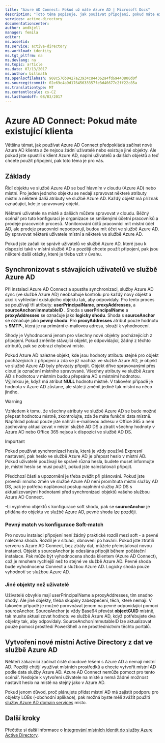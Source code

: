 ```yaml
---
title: "Azure AD Connect: Pokud už máte Azure AD | Microsoft Docs"
description: "Toto téma popisuje, jak používat připojení, pokud máte existujícího klienta Azure AD."
services: active-directory
documentationcenter: 
author: andkjell
manager: femila
editor: 
ms.assetid: 
ms.service: active-directory
ms.workload: identity
ms.tgt_pltfrm: na
ms.devlang: na
ms.topic: article
ms.date: 07/13/2017
ms.author: billmath
ms.openlocfilehash: 908c576b0427a23934c844362a4fd69443800d0f
ms.sourcegitcommit: 02e69c4a9d17645633357fe3d46677c2ff22c85a
ms.translationtype: MT
ms.contentlocale: cs-CZ
ms.lasthandoff: 08/03/2017
---
```

# <a name="azure-ad-connect-when-you-have-an-existent-tenant"></a>Azure AD Connect: Pokud máte existující klienta
Většinu témat, jak používat Azure AD Connect předpokládá začínat nové Azure AD klienta a že nejsou žádní uživatelé nebo existuje jiné objekty. Ale pokud jste spustili s klient Azure AD, naplní uživatelů a dalších objektů a teď chcete použít připojení, pak toto téma je pro vás.

## <a name="the-basics"></a>Základy
Řídí objektu ve službě Azure AD se buď hlavním v cloudu (Azure AD) nebo místní. Pro jeden jednoho objektu se nedají spravovat některé atributy místní a některé další atributy ve službě Azure AD. Každý objekt má příznak označující, kde je spravovaný objekt.

Některé uživatele na místě a dalších můžete spravovat v cloudu. Běžný scénář pro tuto konfiguraci je organizace se smíšenými účetní pracovníků a prodeje pracovních procesů. Monitorování účtů pracovníci mít místní účet AD, ale prodeje pracovníci nepodporují, budou mít účet ve službě Azure AD. By spravovat některé uživatele místní a některé ve službě Azure AD.

Pokud jste začali ke správě uživatelů ve službě Azure AD, které jsou k dispozici také v místní službě AD a později chcete použít připojení, pak jsou některé další otázky, které je třeba vzít v úvahu.

## <a name="sync-with-existing-users-in-azure-ad"></a>Synchronizovat s stávajících uživatelů ve službě Azure AD
Při instalaci Azure AD Connect a spustíte synchronizaci, služby Azure AD sync (ve službě Azure AD) neobsahuje kontrolu pro každý nový objekt a akci k vyhledání existujícího objektu tak, aby odpovídaly. Pro tento proces se používají tři atributy: **userPrincipalName**, **proxyAddresses**, a **sourceAnchor**/**immutableID** . Shoda s **userPrincipalName** a **proxyAddresses** se označuje jako **logicky shodu**. Shoda s **sourceAnchor** se označuje jako **pevný shodu**. Pro **proxyAddresses** atribut pouze hodnotu s **SMTP:**, která je na primární e-mailovou adresu, slouží k vyhodnocení.

Shody je Vyhodnocená jenom pro všechny nové objekty pocházejících z připojení. Pokud změníte stávající objekt, je odpovídající, žádný z těchto atributů, pak se zobrazí chybová místo.

Pokud Azure AD nalezne objekt, kde jsou hodnoty atributu stejné pro objekt pocházejících z připojení a zda se již nachází ve službě Azure AD, je objekt ve službě Azure AD byly převzaty připojit. Objekt dříve spravovanými přes cloud je označení místního spravované. Všechny atributy ve službě Azure AD s hodnotou v místním budou přepsána AD s místními hodnotou. Výjimkou je, když má atribut **NULL** hodnotu místně. V takovém případě je hodnota v Azure AD zůstane, ale stále ji změnit jedině tak místní na něco jiného.

> [!WARNING]
> Vzhledem k tomu, že všechny atributy ve službě Azure AD se bude možné přepsat hodnotou místně, zkontrolujte, zda že máte funkční data místně. Například pokud pouze jste nahráli e-mailovou adresu v Office 365 a není zachovány aktualizovat v místní službě AD DS a ztratit všechny hodnoty v Azure AD nebo Office 365 nejsou k dispozici ve službě AD DS.

> [!IMPORTANT]
> Pokud používat synchronizaci hesla, která je vždy používá Expresní nastavení, pak heslo ve službě Azure AD je přepsat heslo v místní AD. Pokud uživatelé používají ke správě různá hesla, budete muset informujte je, místní heslo se musí použít, pokud jste nainstalovali připojit.

Předchozí části a upozornění je třeba zvážit při plánování. Pokud jste provedli mnoho změn ve službě Azure AD není promítnuta místní služby AD DS, pak je potřeba naplánovat postup naplnění služby AD DS s aktualizovanými hodnotami před synchronizaci objektů vašeho službou Azure AD Connect.

-Li vyplněno objektů s konfigurace soft shodu, pak se **sourceAnchor** je přidána do objektu ve službě Azure AD, pevné shoda lze později.

### <a name="hard-match-vs-soft-match"></a>Pevný match vs konfigurace Soft-match
Pro novou instalaci připojení není žádný praktické rozdíl mezi soft - a pevné nalezena shoda. Rozdíl je v situaci, obnovení po havárii. Pokud jste ztratili serveru s Azure AD Connect, bez ztráty dat, můžete přeinstalovat novou instanci. Objekt s sourceAnchor je odeslána připojit během počáteční instalace. Pak může být vyhodnocena shoda klientem (Azure AD Connect), což je mnohem rychlejší než to stejné ve službě Azure AD. Pevné shoda bude vyhodnocena Connect a službou Azure AD. Logicky shoda pouze vyhodnotí se službou Azure AD.

### <a name="other-objects-than-users"></a>Jiné objekty než uživatelé
Uživatelé obvykle mají userPrincipalName a proxyAddresses, tím snadno shody. Ale jiné objekty, třeba skupiny zabezpečení, těch, které nemají. V takovém případě je možné porovnávat jenom na pevné odpovídající pomocí sourceAnchor. SourceAnchor je vždy Base64 převést **objectGUID** místně, tak musíte aktualizovat hodnotu ve službě Azure AD, když potřebujete dva objekty tak, aby odpovídaly. SourceAnchor/immutableID lze aktualizovat pouze pomocí prostředí PowerShell a ne prostřednictvím těchto portálů.

## <a name="create-a-new-on-premises-active-directory-from-data-in-azure-ad"></a>Vytvoření nové místní Active Directory z dat ve službě Azure AD
Někteří zákazníci začínat čistě cloudové řešení s Azure AD a nemají místní AD. Později chtějí využívat místních prostředků a chcete vytvořit místní AD podle data služby Azure AD. Azure AD Connect nemůže pomoct pro tento scénář. Nedojde k vytvoření uživatele na místě a nemá žádné možnost nastavit heslo na místě na stejný jako v Azure AD.

Pokud jenom důvod, proč plánujete přidat místní AD má zajistit podporu pro objekty LOBs (-obchodní aplikace), pak možná byste měli zvážit použití [služby Azure AD domain services](../../active-directory-domain-services/index.md) místo.

## <a name="next-steps"></a>Další kroky
Přečtěte si další informace o [Integrování místních identit do služby Azure Active Directory](active-directory-aadconnect.md).
